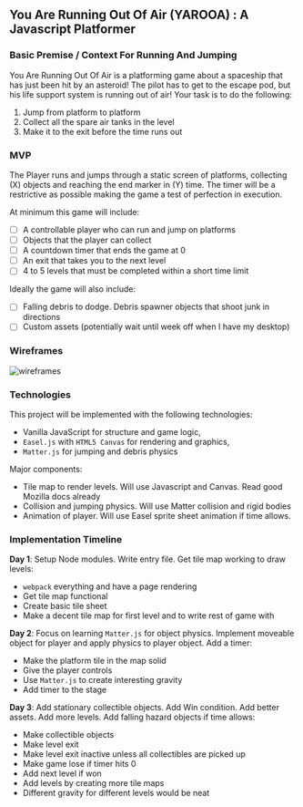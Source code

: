 ## You Are Running Out Of Air (YAROOA) : A Javascript Platformer

### Basic Premise / Context For Running And Jumping

You Are Running Out Of Air is a platforming game about a spaceship that has just
been hit by an asteroid! The pilot has to get to the escape pod, but his life
support system is running out of air! Your task is to do the following:

1) Jump from platform to platform
2) Collect all the spare air tanks in the level
3) Make it to the exit before the time runs out


### MVP

The Player runs and jumps through a static screen of platforms, collecting (X) objects
and reaching the end marker in (Y) time. The timer will be a restrictive as possible
making the game a test of perfection in execution.

At minimum this game will include:
- [ ] A controllable player who can run and jump on platforms
- [ ] Objects that the player can collect
- [ ] A countdown timer that ends the game at 0
- [ ] An exit that takes you to the next level
- [ ] 4 to 5 levels that must be completed within a short time limit

Ideally the game will also include:
- [ ] Falling debris to dodge. Debris spawner objects that shoot junk in directions
- [ ] Custom assets (potentially wait until week off when I have my desktop)

### Wireframes

![wireframes](https://raw.githubusercontent.com/mincer-ray/jsgame/master/Screen%20Shot%202016-12-19%20at%2010.41.07%20PM.png)

### Technologies

This project will be implemented with the following technologies:

- Vanilla JavaScript for structure and game logic,
- `Easel.js` with `HTML5 Canvas` for rendering and graphics,
- `Matter.js` for jumping and debris physics

Major components:

- Tile map to render levels. Will use Javascript and Canvas. Read good Mozilla docs already
- Collision and jumping physics. Will use Matter collision and rigid bodies
- Animation of player. Will use Easel sprite sheet animation if time allows.

### Implementation Timeline

**Day 1**: Setup Node modules. Write entry file. Get tile map working to draw levels:

- `webpack` everything and have a page rendering
- Get tile map functional
- Create basic tile sheet
- Make a decent tile map for first level and to write rest of game with

**Day 2**: Focus on learning `Matter.js` for object physics. Implement moveable object
for player and apply physics to player object. Add a timer:

- Make the platform tile in the map solid
- Give the player controls
- Use `Matter.js` to create interesting gravity
- Add timer to the stage

**Day 3**: Add stationary collectible objects. Add Win condition. Add better assets.
Add more levels. Add falling hazard objects if time allows:

- Make collectible objects
- Make level exit
- Make level exit inactive unless all collectibles are picked up
- Make game lose if timer hits 0
- Add next level if won
- Add levels by creating more tile maps
- Different gravity for different levels would be neat
